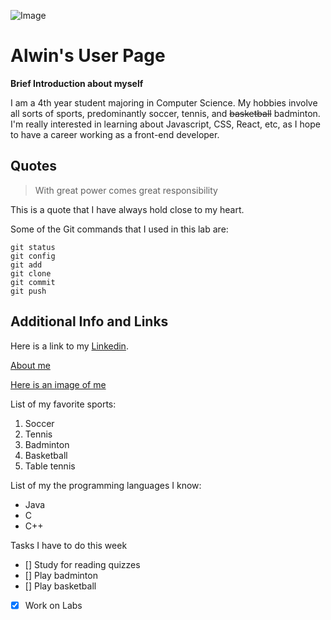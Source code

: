 ![Image](https://i.insider.com/5fd38780e00bce00188bac03?width=900&format=jpeg&auto=webp)

# Alwin's User Page
**Brief Introduction about myself**

I am a 4th year student majoring in Computer Science. My hobbies involve all sorts of sports, predominantly soccer, tennis, and ~~basketball~~ badminton. I'm really interested in learning about Javascript, CSS, React, etc, as I hope to have a career working as a front-end developer.

## Quotes
>With great power comes great responsibility

This is a quote that I have always hold close to my heart.

Some of the Git commands that I used in this lab are:
```
git status
git config
git add
git clone
git commit
git push
```
## Additional Info and Links
Here is a link to my [Linkedin](https://linkedin.com/in/alwin-low-76679b226).

[About me](https://github.com/AstralWin/Week-0-1-Lab/blob/vsc_branch/index.md#alwins-user-page)

[Here is an image of me](/Alwin.jpg)

List of my favorite sports:
1. Soccer
2. Tennis
3. Badminton
4. Basketball
5. Table tennis

List of my the programming languages I know:
- Java
- C
- C++

Tasks I have to do this week
- [] Study for reading quizzes
- [] Play badminton
- [] Play basketball
- [x] Work on Labs